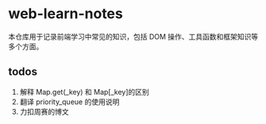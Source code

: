 # web-learn-notes

本仓库用于记录前端学习中常见的知识，包括 DOM 操作、工具函数和框架知识等多个方面。

## todos

1. 解释 Map.get(\_key) 和 Map[_key]的区别
2. 翻译 priority_queue 的使用说明
3. 力扣周赛的博文
